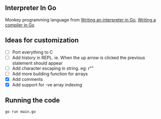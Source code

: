 ## Interpreter In Go 

Monkey programming language from [Writing an interpreter in Go](https://interpreterbook.com), [Writing a compiler in Go](https://compilerbook.com)


## Ideas for customization
 - [ ] Port everything to C
 - [ ] Add history in REPL. ie. When the up arrow is clicked the previous statement should appear
 - [ ] Add character escaping in string. eg: r""
 - [ ] Add more building function for arrays
 - [x] Add comments
 - [x] Add support for -ve array indexing

## Running the code
`go run main.go`
